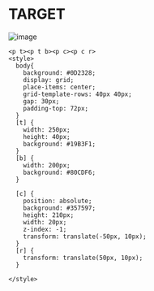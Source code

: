 # TARGET

![image](https://github.com/gaschneider/cssbattle/assets/16023844/7bf81286-083f-434f-8f6b-fc58ec0b1641)

```
<p t><p t b><p c><p c r>
<style>
  body{
    background: #0D2328;
    display: grid;
    place-items: center;
    grid-template-rows: 40px 40px;
    gap: 30px;
    padding-top: 72px;
  }
  [t] {
    width: 250px;
    height: 40px;
    background: #19B3F1;
  }
  [b] {
    width: 200px;
    background: #80CDF6;
  }

  [c] {
    position: absolute;
    background: #357597;
    height: 210px;
    width: 20px;
    z-index: -1;
    transform: translate(-50px, 10px);
  }
  [r] {
    transform: translate(50px, 10px);
  }
  
</style>
```
